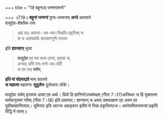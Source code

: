 +++
title = "19 बहूनाञ् जन्मनामन्ते"

+++
॥7.19॥ **बहूनां जन्मनां** पुण्य-जन्मनाम् **अन्ते** अवसाने  
वासुदेव-शेषतैक-रसः  

> अहं तद्-आयत्त--स्व-रूप-स्थिति-प्रवृत्तिश् च  
> स च असंख्येयैः कल्याणगुणैः परतरः 

इति **ज्ञानवान्** भूत्वा  

> **वासुदेव** एव मम परम-प्राप्यं, प्रापकं च,  
> अन्यद् अपि यन्-मनो-रथ-वर्ति  
> स एव तत् **सर्वम्** 

**इति मां योप्रपद्यते** माम् उपास्ते  
**स महात्मा** महामनाः **सुदुर्लभः** दुर्लभतरः लोके।  
  
वासुदेवः सर्वम् इत्यस्य अयम् एव अर्थः। प्रियो हि ज्ञानिनोऽत्यर्थमहम्
(गीता 7।17)आस्थितः स हि युक्तात्मा मामेवानुत्तमां गतिम् (गीता 7।18) इति
प्रकमात्। ज्ञानवान् च अयम् उक्तलक्षण एव अस्य एव
पूर्वोक्तज्ञानित्वात्। भूमिरापः इति आरभ्य अहङ्कार इतीयं मे भिन्ना
प्रकृतिरष्टधा। अपरेयमितस्त्वन्यां प्रकृतिं विद्धि मे पराम्॥  
  
